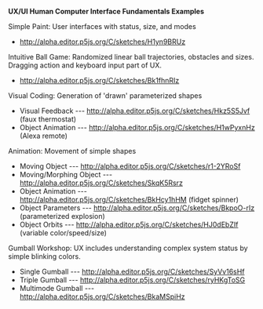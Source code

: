 **UX/UI Human Computer Interface Fundamentals Examples** <br/>

Simple Paint: User interfaces with status, size, and modes <br/>
- http://alpha.editor.p5js.org/C/sketches/H1yn9BRUz <br/>

Intuitive Ball Game: Randomized linear ball trajectories, obstacles and sizes. Dragging action and keyboard input part of UX. <br/>
- http://alpha.editor.p5js.org/C/sketches/Bk1fhnRIz <br/>

Visual Coding: Generation of 'drawn' parameterized shapes <br/>
- Visual Feedback --- http://alpha.editor.p5js.org/C/sketches/Hkz5S5Jvf (faux thermostat) <br/>
- Object Animation --- http://alpha.editor.p5js.org/C/sketches/H1wPyxnHz (Alexa remote) <br/>

Animation: Movement of simple shapes <br/>
- Moving Object --- http://alpha.editor.p5js.org/C/sketches/r1-2YRoSf <br/>
- Moving/Morphing Object --- http://alpha.editor.p5js.org/C/sketches/SkqK5Rsrz <br/>
- Object Animation --- http://alpha.editor.p5js.org/C/sketches/BkHcy1hHM (fidget spinner) <br/>
- Object Parameters --- http://alpha.editor.p5js.org/C/sketches/BkpoO-rIz (parameterized explosion) <br/>
- Object Orbits --- http://alpha.editor.p5js.org/C/sketches/HJ0dEbZIf (variable color/speed/size) <br/>

Gumball Workshop: UX includes understanding complex system status by simple blinking colors. <br/>
- Single Gumball --- http://alpha.editor.p5js.org/C/sketches/SyVv16sHf <br/>
- Triple Gumball --- http://alpha.editor.p5js.org/C/sketches/ryHKgToSG <br/>
- Multimode Gumball --- http://alpha.editor.p5js.org/C/sketches/BkaMSpiHz <br/>

